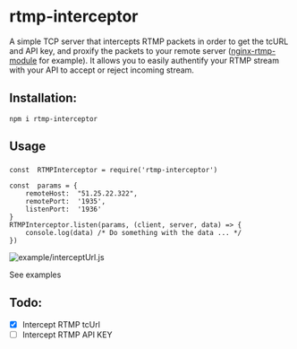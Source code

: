 
# rtmp-interceptor

A simple TCP server that intercepts RTMP packets in order to get the tcURL and API key, and proxify the packets to your remote server ([nginx-rtmp-module](https://github.com/arut/nginx-rtmp-module) for example).
It allows you to easily authentify your RTMP stream with your API to accept or reject incoming stream.

## Installation:

    npm i rtmp-interceptor
    
## Usage

### 

    const  RTMPInterceptor = require('rtmp-interceptor')
    
    const  params = {
	    remoteHost:  "51.25.22.322",
	    remotePort:  '1935',
	    listenPort:  '1936'
    }
    RTMPInterceptor.listen(params, (client, server, data) => {
	    console.log(data) /* Do something with the data ... */
    })

![example/interceptUrl.js](https://s1.gifyu.com/images/ezgif.com-gif-maker-247b9f721da2a0ccb.gif)

See examples

## Todo: 
 - [x] Intercept RTMP tcUrl
 - [ ] Intercept RTMP API KEY
